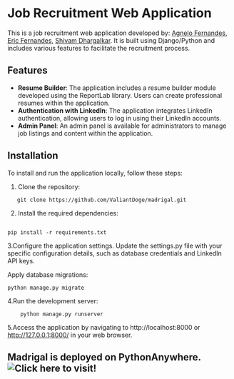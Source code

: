 # Job Recruitment Web Application

This is a job recruitment web application developed by: 
[Agnelo Fernandes](https://github.com/ValiantDoge), 
[Eric Fernandes,](https://github.com/Ericfdes) 
[Shivam Dhargalkar](https://github.com/ShivamD01). 
It is built using Django/Python and includes various features to facilitate the recruitment process.

## Features

- **Resume Builder**: The application includes a resume builder module developed using the ReportLab library. Users can create professional resumes within the application.
- **Authentication with LinkedIn**: The application integrates LinkedIn authentication, allowing users to log in using their LinkedIn accounts.
- **Admin Panel**: An admin panel is available for administrators to manage job listings and content within the application.

## Installation

To install and run the application locally, follow these steps:

1. Clone the repository:

```shell
   git clone https://github.com/ValiantDoge/madrigal.git
 ```
2. Install the required dependencies:

```shell

pip install -r requirements.txt
```

3.Configure the application settings. Update the settings.py file with your specific configuration details, such as database credentials and LinkedIn API keys.

Apply database migrations:

```shell
python manage.py migrate
```

4.Run the development server:

```shell
    python manage.py runserver
```

5.Access the application by navigating to http://localhost:8000 or http://127.0.0.1:8000/ in your web browser.


## Madrigal is deployed on PythonAnywhere. ![Click here to visit!](https://valiantdoge.pythonanywhere.com/) 
